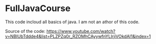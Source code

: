 # FullJavaCourse

This code incloud all basics of java.
I am not an athor of this code.

Source of the code: https://www.youtube.com/watch?v=NBIUbTddde4&list=PLZPZq0r_RZOMhCAyywfnYLlrjiVOkdAI1&index=1

